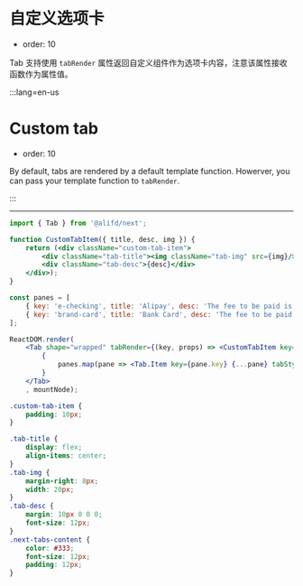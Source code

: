 # 自定义选项卡

- order: 10

Tab 支持使用 `tabRender` 属性返回自定义组件作为选项卡内容，注意该属性接收函数作为属性值。

:::lang=en-us
# Custom tab

- order: 10

By default, tabs are rendered by a default template function. Howerver, you can pass your template function to `tabRender`.

:::

---

````jsx
import { Tab } from '@alifd/next';

function CustomTabItem({ title, desc, img }) {
    return (<div className="custom-tab-item">
        <div className="tab-title"><img className="tab-img" src={img}/>{title}</div>
        <div className="tab-desc">{desc}</div>
    </div>);
}

const panes = [
    { key: 'e-checking', title: 'Alipay', desc: 'The fee to be paid is $15', img: 'https://img.alicdn.com/imgextra/i4/O1CN01WZitW51tO7ueHnfEt_!!6000000005891-2-tps-200-200.png' },
    { key: 'brand-card', title: 'Bank Card', desc: 'The fee to be paid is $17', img: 'https://img.alicdn.com/imgextra/i2/O1CN01NRazFH1nqATF6ywsJ_!!6000000005140-2-tps-200-200.png' }
];

ReactDOM.render(
    <Tab shape="wrapped" tabRender={(key, props) => <CustomTabItem key={key} {...props} />}>
        {
            panes.map(pane => <Tab.Item key={pane.key} {...pane} tabStyle={{ height: '60px' }}>{pane.desc}</Tab.Item>)
        }
    </Tab>
    , mountNode);
````

````css
.custom-tab-item {
    padding: 10px;
}

.tab-title {
    display: flex;
    align-items: center;
}
.tab-img {
    margin-right: 8px;
    width: 20px;
}
.tab-desc {
    margin: 10px 0 0 0;
    font-size: 12px;
}
.next-tabs-content {
    color: #333;
    font-size: 12px;
    padding: 12px;
}
````
